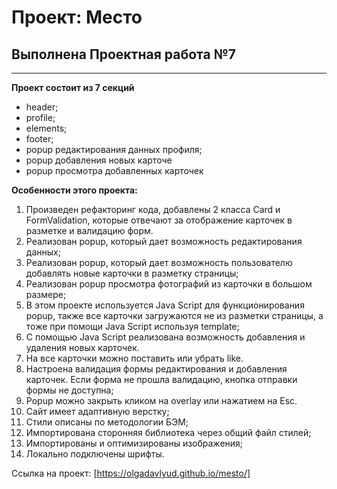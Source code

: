 # Проект: Место

## Выполнена Проектная работа №7
____

**Проект состоит из 7 секций**
* header;
* profile;
* elements;
* footer;
* popup редактирования данных профиля;
* popup добавления новых карточе
* popup просмотра добавленных карточек

**Особенности этого проекта:**
1. Произведен рефакторинг кода, добавлены 2 класса Card и FormValidation, которые отвечают за отображение карточек в разметке и валидацию форм.
2. Реализован popup, который дает возможность редактирования данных;
3. Реализован popup, который дает возможность пользователю добавлять новые карточки в разметку страницы;
4. Реализован popup просмотра фотографий из карточки в большом размере;
5. В этом проекте используется Java Script для функционирования popup, также все карточки загружаются не из разметки страницы, а тоже при помощи Java Script используя template;
6. С помощью Java Script реализована возможность добавления и удаления новых карточек.
7. На все карточки можно поставить или убрать like.
8. Настроена валидация формы редактирования и добавления карточек. Если форма не прошла валидацию, кнопка отправки формы не доступна;
9. Popup можно закрыть кликом на overlay или нажатием на Esc.
10. Сайт имеет адаптивную верстку;
11. Стили описаны по методологии БЭМ;
12. Импортирована сторонняя библиотека через общий файл стилей;
13. Импортированы и оптимизированы изображения;
14. Локально подключены шрифты.


Ссылка на проект: [https://olgadavlyud.github.io/mesto/]
